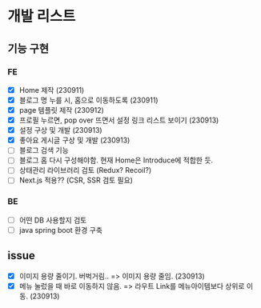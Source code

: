 # 개발 리스트
## 기능 구현
### FE
- [x] Home 제작 (230911)
- [x] 블로그 명 누를 시, 홈으로 이동하도록 (230911)
- [x] page 템플릿 제작 (230912)
- [x] 프로필 누르면, pop over 뜨면서 설정 링크 리스트 보이기 (230913)
- [x] 설정 구상 및 개발 (230913)
- [x] 좋아요 게시글 구상 및 개발 (230913)
- [ ] 블로그 검색 기능
- [ ] 블로그 홈 다시 구성해야함. 현재 Home은 Introduce에 적합한 듯.
- [ ] 상태관리 라이브러리 검토 (Redux? Recoil?)
- [ ] Next.js 적용?? (CSR, SSR 검토 필요)

### BE
- [ ] 어떤 DB 사용할지 검토
- [ ] java spring boot 환경 구축

## issue
- [x] 이미지 용량 줄이기. 버벅거림.. => 이미지 용량 줄임. (230913)
- [x] 메뉴 눌렀을 때 바로 이동하지 않음. => 라우트 Link를 메뉴아이템보다 상위로 이동. (230913)